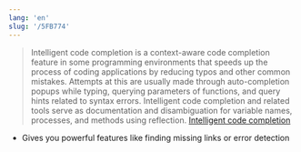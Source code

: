 ```yaml
---
lang: 'en'
slug: '/5FB774'
---
```


> Intelligent code completion is a context-aware code completion feature in some programming environments that speeds up the process of coding applications by reducing typos and other common mistakes. Attempts at this are usually made through auto-completion popups while typing, querying parameters of functions, and query hints related to syntax errors. Intelligent code completion and related tools serve as documentation and disambiguation for variable names, processes, and methods using reflection. [Intelligent code completion](https://en.wikipedia.org/wiki/Intelligent_code_completion)

- Gives you powerful features like finding missing links or error detection
